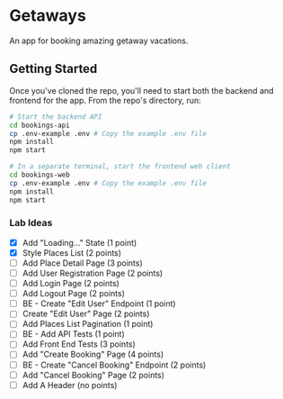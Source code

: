 # Getaways
An app for booking amazing getaway vacations.

## Getting Started

Once you've cloned the repo, you'll need to start both the backend and frontend for the app. From the repo's directory, run:

```bash
# Start the backend API
cd bookings-api
cp .env-example .env # Copy the example .env file
npm install
npm start

# In a separate terminal, start the frontend web client
cd bookings-web
cp .env-example .env # Copy the example .env file
npm install
npm start
```

### Lab Ideas
- [X] Add "Loading..." State (1 point)
- [X] Style Places List (2 points)
- [ ] Add Place Detail Page (3 points)
- [ ] Add User Registration Page (2 points)
- [ ] Add Login Page (2 points)
- [ ] Add Logout Page (2 points)
- [ ] BE - Create "Edit User" Endpoint (1 point)
- [ ] Create "Edit User" Page (2 points)
- [ ] Add Places List Pagination (1 point)
- [ ] BE - Add API Tests (1 point)
- [ ] Add Front End Tests (3 points)
- [ ] Add "Create Booking" Page (4 points)
- [ ] BE - Create "Cancel Booking" Endpoint (2 points)
- [ ] Add "Cancel Booking" Page (2 points)
- [ ] Add A Header (no points)

